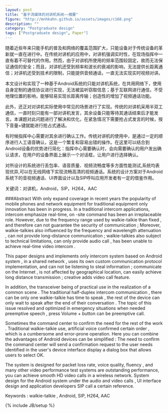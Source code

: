 ```yaml
---
layout: post
title: "基于流媒体的对讲机系统——摘要"
figure: "http://mnhkahn.github.io/assets/images/c168.png"
description: ""
category: "Postgraduate design"
tags: ["Postgraduate design", Paper"]
---
```


随着近些年来只能手机的普及和网络的覆盖范围扩大，只能设备对于传统设备的革新就一直在进行中。在传统对讲机的应用中，对讲机强调实时性，在现场指挥中一直有着不可替代的作用。然而，由于对讲机所使用的频率范围较固定，故而无法保证通信的安全；而且，对讲机还受到频率和波长的衰减的影响，无法提供长距离通信；对讲机还受到技术的限制，只能提供音频通话，一直无法实现实时视频对讲。

本文设计和实现了一种基于Android系统的只能对讲机系统，在共用网络下，使用自身定制的通信协议进行实现，无法被监听窃取信息；基于互联网进行通信，不受地理位置的影响，能够轻易实现长距离传输；创造性的增加了视频通话功能。

此外，还正对对讲机实际使用中常见的场景进行了实现。传统的对讲机采用半双工通信，一直时刻只能有一部对讲机发言，其余设备只能等待其通话结束后才能发言。本课题对此问题进行了解决和优化，在紧急情况下需要抢占式发言的时候，按下音量+键就能进行抢占式通话。

有时候指挥中心需要对其余进行确认工作。传统对讲机的使用中，是通过一定的顺序进行人工语音确认，这是一个繁复和容易出错的操作。在这里可以结合到Android设备的优势进行简化：指挥中心需要确认时，会向需要确认的用户发出确认请求，在用户的设备界面上展示一个对话框，让用户进行选择确认。

对所设计的系统进行丢包率、语音质量、视频流畅度等多方面性能测试,系统均表现优异,可以在无线网络下实现流畅高清的视频通话。系统的设计方案对于Android系统下的音视频通话、UI界面设计以及SIP呼叫应用开发者有一定的借鉴作用。

关键词：对讲机，Android，SIP，H264，AAC


###Abstract
With only expand coverage in recent years the popularity of mobile phones and network equipment for traditional equipment only innovation has been in progress. In a traditional intercom applications, intercom emphasize real-time, on -site command has been an irreplaceable role. However, due to the frequency range used by walkie-talkie than fixed , and therefore can not guarantee the security of communication ; Moreover, walkie-talkies also influenced by the frequency and wavelength attenuation , can not provide long-distance communication ; walkie-talkies also subject to technical limitations, can only provide audio call , has been unable to achieve real-time video intercom .

This paper designs and implements only intercom system based on Android system , in a shared network , uses its own custom communication protocol implementation, and can not be listening to steal information ; communicate on the Internet , is not affected by geographical location, can easily achieve long distance transmission ; creative adds video call feature.

In addition, the transceiver being of practical use in the realization of a common scene . The traditional half-duplex intercom communication , there can be only one walkie-talkie has time to speak , the rest of the device can only wait to speak after the end of their conversation . The topic of this issue resolved and optimized in emergency situations when needed preemptive speech , press Volume + button can be preemptive call.

Sometimes the command center to confirm the need for the rest of the work . Traditional walkie-talkie use, artificial voice confirmed certain order , which is a cumbersome and error-prone operation. Here you can combine the advantages of Android devices can be simplified : The need to confirm the command center will send a confirmation request to the user needs identified in the user's device interface display a dialog box that allows users to select OK.

The system is designed for packet loss rate, voice quality, fluency , and many other video performance test systems are outstanding performance, you can achieve smooth HD video calls in a wireless network. System design for the Android system under the audio and video calls , UI interface design and application developers SIP call a certain reference.

Keywords : walkie-talkie , Android, SIP, H264, AAC

{% include JB/setup %}